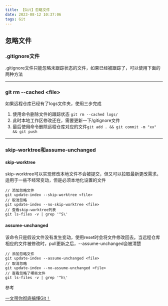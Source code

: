 ```yaml
---
title: 【Git】忽略文件
date: 2023-08-12 10:37:06
tags: Git
---
```


## 忽略文件

### .gitignore文件

.gitignore文件只能忽略未跟踪状态的文件，如果已经被跟踪了，可以使用下面的两种方法

---



### git rm --cached \<file>

如果远程仓库已经有了logs文件夹，使用三步完成

1. 使用命令删除文件的跟踪状态 `git rm --cached logs/`
2. 此时本地工作区修改还在，需要更新一下/gitignore文件
3. 最后使用命令删除远程仓库对应的文件`git add . && git commit -m "xx" && git push`

---



### skip-worktree和assume-unchanged

#### skip-worktree

skip-worktree可以实现修改本地文件不会被提交，但又可以拉取最新更改需求。适用于一些不经常变动，但是必须本地化设置的文件

```shell
// 添加忽略文件
git update-index --skip-worktree <file>
// 取消忽略
git update-index --no-skip-worktree <file>
// 查看skip-worktree列表
git ls-files -v | grep '^S\'
```

#### assume-unchanged

该命令只是假设文件没有发生变动，使用reset时会将文件修改回去。当远程仓库相应的文件被修改时，pull更新之后，--assume-unchanged会被清楚

```shell
// 添加忽略文件
git update-index --assume-unchanged <file>
// 取消忽略
git update-index --no-assume-unchanged <file>
// 查看忽略了哪些文件
git ls-files -v | grep '^h\'
```

参考

[一文带你彻底搞懂Git！](https://zhuanlan.zhihu.com/p/559692211)